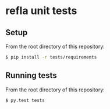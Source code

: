 # refla unit tests

## Setup
From the root directory of this repository:

```bash
$ pip install -r tests/requirements
```

## Running tests
From the root directory of this repository:

```
$ py.test tests
```